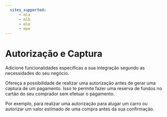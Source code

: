 ```yaml
---
  sites_supported:
      - mla
      - mlb
      - mlm
      - mpe
---
```


# Autorização e Captura

Adicione funcionalidades específicas a sua integração segundo as necessidades do seu negócio.

Ofereça a possibilidade de realizar uma autorização antes de gerar uma captura de um pagamento. Isso te permite fazer uma reserva de fundos no cartão do seu comprador sem efetuar o pagamento.

Por exemplo, para realizar uma autorização para alugar um carro ou autorizar um valor estimado de uma compra antes da sua confirmação.
